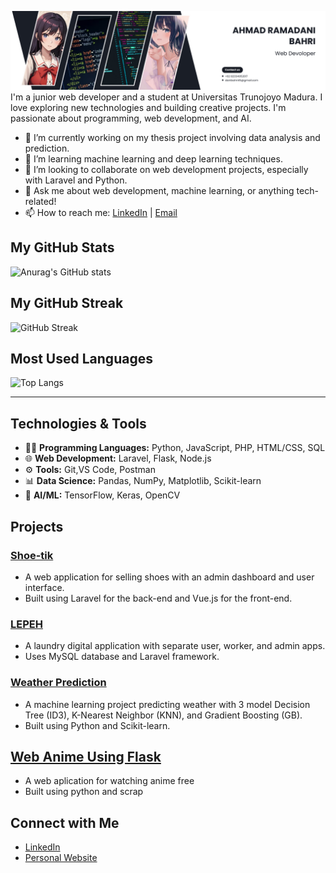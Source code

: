 
![alt text](https://github.com/danibahri/danibahri/blob/main/Profile.png?raw=true)
I'm a junior web developer and a student at Universitas Trunojoyo Madura. I love exploring new technologies and building creative projects. I'm passionate about programming, web development, and AI.

- 🔭 I’m currently working on my thesis project involving data analysis and prediction.
- 🌱 I’m learning machine learning and deep learning techniques.
- 👯 I’m looking to collaborate on web development projects, especially with Laravel and Python.
- 💬 Ask me about web development, machine learning, or anything tech-related!
- 📫 How to reach me: [LinkedIn](https://www.linkedin.com/in/ahmad-ramadani-bahri-30727931a/) | [Email](mailto:danibahri45@gmail.com)

## My GitHub Stats
![Anurag's GitHub stats](https://github-readme-stats.vercel.app/api?username=danibahri&show_icons=true&hide_title=true&count_private=true&hide=prs&theme=radical)

## My GitHub Streak
![GitHub Streak](https://github-readme-streak-stats.herokuapp.com/?user=danibahri)

## Most Used Languages
![Top Langs](https://github-readme-stats.vercel.app/api/top-langs/?username=danibahri&layout=compact&langs_count=6)

---

## Technologies & Tools
- 👨‍💻 **Programming Languages:** Python, JavaScript, PHP, HTML/CSS, SQL
- 🌐 **Web Development:** Laravel, Flask, Node.js
- ⚙️ **Tools:** Git,VS Code, Postman
- 📊 **Data Science:** Pandas, NumPy, Matplotlib, Scikit-learn
- 🧠 **AI/ML:** TensorFlow, Keras, OpenCV

## Projects

### [Shoe-tik](https://shoe-tik.my.id)
- A web application for selling shoes with an admin dashboard and user interface.
- Built using Laravel for the back-end and Vue.js for the front-end.

### [LEPEH](https://github.com/danibahri/E-Laundry)
- A laundry digital application with separate user, worker, and admin apps.
- Uses MySQL database and Laravel framework.

### [Weather Prediction](https://weatherpredict-app.streamlit.app)
- A machine learning project predicting weather with 3 model Decision Tree (ID3), K-Nearest Neighbor (KNN), and Gradient Boosting (GB).
- Built using Python and Scikit-learn.

## [Web Anime Using Flask](https://animefly-six.vercel.app/)
- A web aplication for watching anime free
- Built using python and scrap

## Connect with Me
- [LinkedIn](https://www.linkedin.com/in/ahmad-ramadani-bahri-30727931a/)
- [Personal Website](https://#)

